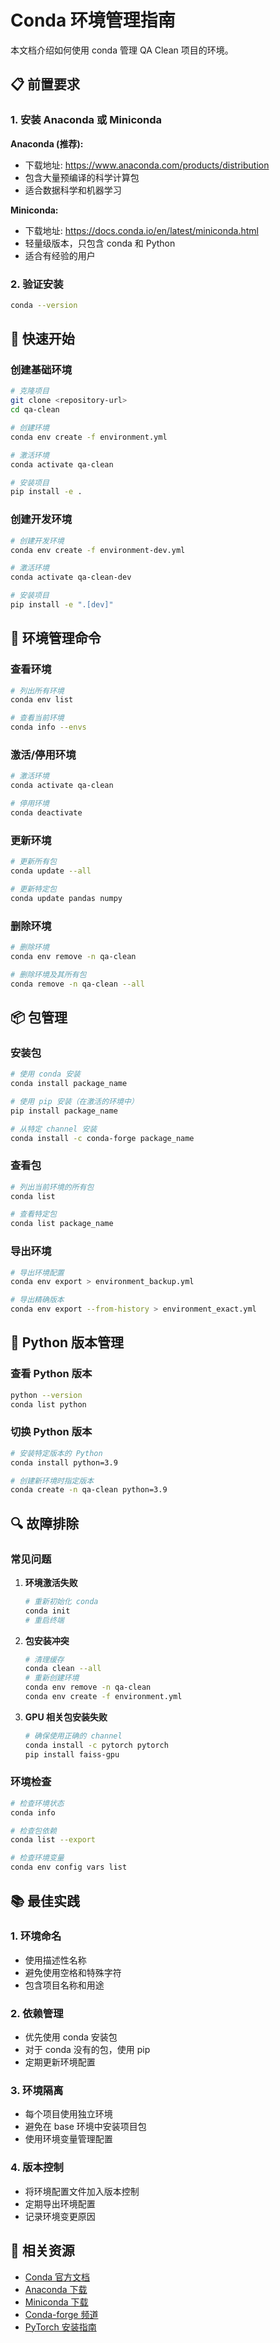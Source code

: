 # Conda 环境管理指南

本文档介绍如何使用 conda 管理 QA Clean 项目的环境。

## 📋 前置要求

### 1. 安装 Anaconda 或 Miniconda

**Anaconda (推荐):**
- 下载地址: https://www.anaconda.com/products/distribution
- 包含大量预编译的科学计算包
- 适合数据科学和机器学习

**Miniconda:**
- 下载地址: https://docs.conda.io/en/latest/miniconda.html
- 轻量级版本，只包含 conda 和 Python
- 适合有经验的用户

### 2. 验证安装

```bash
conda --version
```

## 🚀 快速开始

### 创建基础环境

```bash
# 克隆项目
git clone <repository-url>
cd qa-clean

# 创建环境
conda env create -f environment.yml

# 激活环境
conda activate qa-clean

# 安装项目
pip install -e .
```

### 创建开发环境

```bash
# 创建开发环境
conda env create -f environment-dev.yml

# 激活环境
conda activate qa-clean-dev

# 安装项目
pip install -e ".[dev]"
```

## 🔧 环境管理命令

### 查看环境

```bash
# 列出所有环境
conda env list

# 查看当前环境
conda info --envs
```

### 激活/停用环境

```bash
# 激活环境
conda activate qa-clean

# 停用环境
conda deactivate
```

### 更新环境

```bash
# 更新所有包
conda update --all

# 更新特定包
conda update pandas numpy
```

### 删除环境

```bash
# 删除环境
conda env remove -n qa-clean

# 删除环境及其所有包
conda remove -n qa-clean --all
```

## 📦 包管理

### 安装包

```bash
# 使用 conda 安装
conda install package_name

# 使用 pip 安装（在激活的环境中）
pip install package_name

# 从特定 channel 安装
conda install -c conda-forge package_name
```

### 查看包

```bash
# 列出当前环境的所有包
conda list

# 查看特定包
conda list package_name
```

### 导出环境

```bash
# 导出环境配置
conda env export > environment_backup.yml

# 导出精确版本
conda env export --from-history > environment_exact.yml
```

## 🐍 Python 版本管理

### 查看 Python 版本

```bash
python --version
conda list python
```

### 切换 Python 版本

```bash
# 安装特定版本的 Python
conda install python=3.9

# 创建新环境时指定版本
conda create -n qa-clean python=3.9
```

## 🔍 故障排除

### 常见问题

1. **环境激活失败**
   ```bash
   # 重新初始化 conda
   conda init
   # 重启终端
   ```

2. **包安装冲突**
   ```bash
   # 清理缓存
   conda clean --all
   # 重新创建环境
   conda env remove -n qa-clean
   conda env create -f environment.yml
   ```

3. **GPU 相关包安装失败**
   ```bash
   # 确保使用正确的 channel
   conda install -c pytorch pytorch
   pip install faiss-gpu
   ```

### 环境检查

```bash
# 检查环境状态
conda info

# 检查包依赖
conda list --export

# 检查环境变量
conda env config vars list
```

## 📚 最佳实践

### 1. 环境命名
- 使用描述性名称
- 避免使用空格和特殊字符
- 包含项目名称和用途

### 2. 依赖管理
- 优先使用 conda 安装包
- 对于 conda 没有的包，使用 pip
- 定期更新环境配置

### 3. 环境隔离
- 每个项目使用独立环境
- 避免在 base 环境中安装项目包
- 使用环境变量管理配置

### 4. 版本控制
- 将环境配置文件加入版本控制
- 定期导出环境配置
- 记录环境变更原因

## 🔗 相关资源

- [Conda 官方文档](https://docs.conda.io/)
- [Anaconda 下载](https://www.anaconda.com/products/distribution)
- [Miniconda 下载](https://docs.conda.io/en/latest/miniconda.html)
- [Conda-forge 频道](https://conda-forge.org/)
- [PyTorch 安装指南](https://pytorch.org/get-started/locally/)
